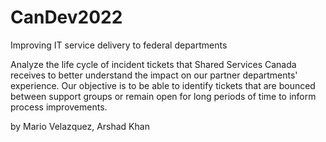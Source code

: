 # CanDev2022
Improving IT service delivery to federal departments

Analyze the life cycle of incident tickets that Shared Services Canada receives to better understand the impact on our partner departments' experience. Our objective is to be able to identify tickets that are bounced between support groups or remain open for long periods of time to inform process improvements.

by Mario Velazquez, Arshad Khan
